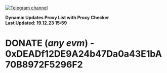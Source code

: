 [![Telegram channel](https://img.shields.io/endpoint?url=https://runkit.io/damiankrawczyk/telegram-badge/branches/master?url=https://t.me/n4z4v0d)](https://t.me/n4z4v0d) 

**Dynamic Updates Proxy List with Proxy Checker**  
**Last Updated: 19.12.23 15:59**

# DONATE (_any evm_) - 0xDEADf12DE9A24b47Da0a43E1bA70B8972F5296F2
